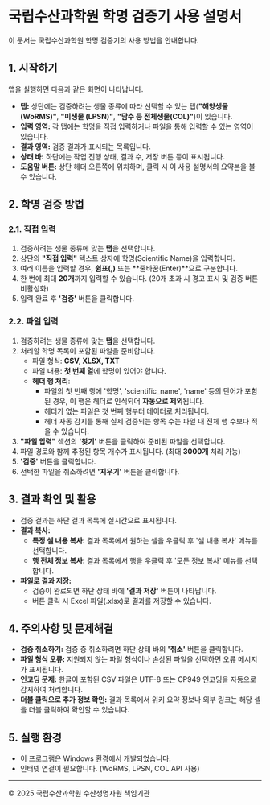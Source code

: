 # 국립수산과학원 학명 검증기 사용 설명서

이 문서는 국립수산과학원 학명 검증기의 사용 방법을 안내합니다.

## 1. 시작하기

앱을 실행하면 다음과 같은 화면이 나타납니다.

*   **탭:** 상단에는 검증하려는 생물 종류에 따라 선택할 수 있는 탭(**"해양생물(WoRMS)"**, **"미생물 (LPSN)"**, **"담수 등 전체생물(COL)"**)이 있습니다.
*   **입력 영역:** 각 탭에는 학명을 직접 입력하거나 파일을 통해 입력할 수 있는 영역이 있습니다.
*   **결과 영역:** 검증 결과가 표시되는 목록입니다.
*   **상태 바:** 하단에는 작업 진행 상태, 결과 수, 저장 버튼 등이 표시됩니다.
*   **도움말 버튼:** 상단 헤더 오른쪽에 위치하며, 클릭 시 이 사용 설명서의 요약본을 볼 수 있습니다.

## 2. 학명 검증 방법

### 2.1. 직접 입력

1.  검증하려는 생물 종류에 맞는 **탭**을 선택합니다.
2.  상단의 **"직접 입력"** 텍스트 상자에 학명(Scientific Name)을 입력합니다.
3.  여러 이름을 입력할 경우, **쉼표(,)** 또는 **줄바꿈(Enter)**으로 구분합니다.
4.  한 번에 최대 **20개**까지 입력할 수 있습니다. (20개 초과 시 경고 표시 및 검증 버튼 비활성화)
5.  입력 완료 후 **'검증'** 버튼을 클릭합니다.

### 2.2. 파일 입력

1.  검증하려는 생물 종류에 맞는 **탭**을 선택합니다.
2.  처리할 학명 목록이 포함된 파일을 준비합니다.
    *   파일 형식: **CSV, XLSX, TXT**
    *   파일 내용: **첫 번째 열**에 학명이 있어야 합니다.
    *   **헤더 행 처리**: 
        * 파일의 첫 번째 행에 '학명', 'scientific_name', 'name' 등의 단어가 포함된 경우, 이 행은 헤더로 인식되어 **자동으로 제외**됩니다.
        * 헤더가 없는 파일은 첫 번째 행부터 데이터로 처리됩니다.
        * 헤더 자동 감지를 통해 실제 검증되는 항목 수는 파일 내 전체 행 수보다 적을 수 있습니다.
3.  **"파일 입력"** 섹션의 **'찾기'** 버튼을 클릭하여 준비된 파일을 선택합니다.
4.  파일 경로와 함께 추정된 항목 개수가 표시됩니다. (최대 **3000개** 처리 가능)
5.  **'검증'** 버튼을 클릭합니다.
6.  선택한 파일을 취소하려면 **'지우기'** 버튼을 클릭합니다.

## 3. 결과 확인 및 활용

*   검증 결과는 하단 결과 목록에 실시간으로 표시됩니다.
*   **결과 복사:**
    *   **특정 셀 내용 복사:** 결과 목록에서 원하는 셀을 우클릭 후 '셀 내용 복사' 메뉴를 선택합니다.
    *   **행 전체 정보 복사:** 결과 목록에서 행을 우클릭 후 '모든 정보 복사' 메뉴를 선택합니다.
*   **파일로 결과 저장:**
    *   검증이 완료되면 하단 상태 바에 **'결과 저장'** 버튼이 나타납니다.
    *   버튼 클릭 시 Excel 파일(.xlsx)로 결과를 저장할 수 있습니다.

## 4. 주의사항 및 문제해결

*   **검증 취소하기:** 검증 중 취소하려면 하단 상태 바의 **'취소'** 버튼을 클릭합니다.
*   **파일 형식 오류:** 지원되지 않는 파일 형식이나 손상된 파일을 선택하면 오류 메시지가 표시됩니다.
*   **인코딩 문제:** 한글이 포함된 CSV 파일은 UTF-8 또는 CP949 인코딩을 자동으로 감지하여 처리합니다.
*   **더블 클릭으로 추가 정보 확인:** 결과 목록에서 위키 요약 정보나 외부 링크는 해당 셀을 더블 클릭하여 확인할 수 있습니다.

## 5. 실행 환경

*   이 프로그램은 Windows 환경에서 개발되었습니다.
*   인터넷 연결이 필요합니다. (WoRMS, LPSN, COL API 사용)

---
© 2025 국립수산과학원 수산생명자원 책임기관 